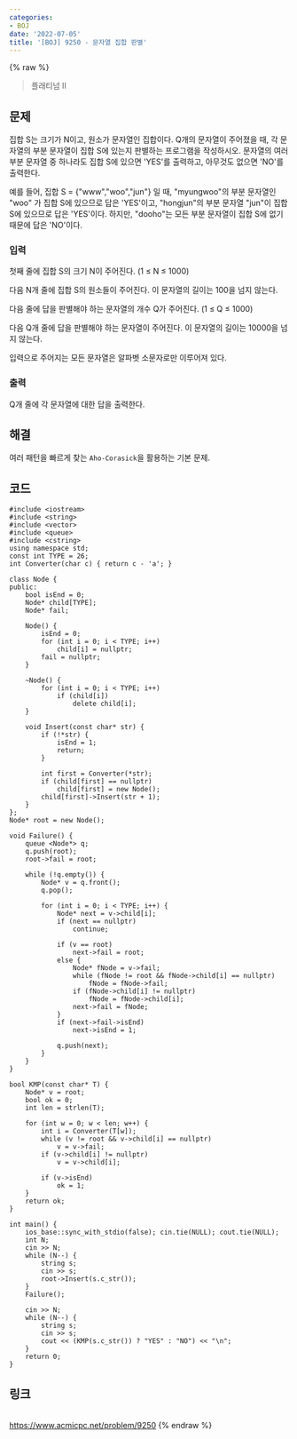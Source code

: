 ```yaml
---
categories:
- BOJ
date: '2022-07-05'
title: '[BOJ] 9250 - 문자열 집합 판별'
---
```


{% raw %}
> 플래티넘 II<br>

## 문제
집합 S는 크기가 N이고, 원소가 문자열인 집합이다. Q개의 문자열이 주어졌을 때, 각 문자열의 부분 문자열이 집합 S에 있는지 판별하는 프로그램을 작성하시오. 문자열의 여러 부분 문자열 중 하나라도 집합 S에 있으면 'YES'를 출력하고, 아무것도 없으면 'NO'를 출력한다.

예를 들어, 집합 S = {"www","woo","jun"} 일 때, "myungwoo"의 부분 문자열인 "woo" 가 집합 S에 있으므로 답은 'YES'이고, "hongjun"의 부분 문자열 "jun"이 집합 S에 있으므로 답은 'YES'이다. 하지만, "dooho"는 모든 부분 문자열이 집합 S에 없기 때문에 답은 'NO'이다.

### 입력
첫째 줄에 집합 S의 크기 N이 주어진다. (1 ≤ N ≤ 1000)

다음 N개 줄에 집합 S의 원소들이 주어진다. 이 문자열의 길이는 100을 넘지 않는다.

다음 줄에 답을 판별해야 하는 문자열의 개수 Q가 주어진다. (1 ≤ Q ≤ 1000)

다음 Q개 줄에 답을 판별해야 하는 문자열이 주어진다. 이 문자열의 길이는 10000을 넘지 않는다.

입력으로 주어지는 모든 문자열은 알파벳 소문자로만 이루어져 있다.

### 출력
Q개 줄에 각 문자열에 대한 답을 출력한다.

## 해결
여러 패턴을 빠르게 찾는 `Aho-Corasick`을 활용하는 기본 문제.

## 코드
```
#include <iostream>
#include <string>
#include <vector>
#include <queue>
#include <cstring>
using namespace std;
const int TYPE = 26;
int Converter(char c) { return c - 'a'; }

class Node {
public:
	bool isEnd = 0;
	Node* child[TYPE];
	Node* fail;

	Node() {
		isEnd = 0;
		for (int i = 0; i < TYPE; i++)
			child[i] = nullptr;
		fail = nullptr;
	}

	~Node() {
		for (int i = 0; i < TYPE; i++)
			if (child[i])
				delete child[i];
	}

	void Insert(const char* str) {
		if (!*str) {
			isEnd = 1;
			return;
		}

		int first = Converter(*str);
		if (child[first] == nullptr)
			child[first] = new Node();
		child[first]->Insert(str + 1);
	}
};
Node* root = new Node();

void Failure() {
	queue <Node*> q;
	q.push(root);
	root->fail = root;

	while (!q.empty()) {
		Node* v = q.front();
		q.pop();

		for (int i = 0; i < TYPE; i++) {
			Node* next = v->child[i];
			if (next == nullptr)
				continue;

			if (v == root)
				next->fail = root;
			else {
				Node* fNode = v->fail;
				while (fNode != root && fNode->child[i] == nullptr)
					fNode = fNode->fail;
				if (fNode->child[i] != nullptr)
					fNode = fNode->child[i];
				next->fail = fNode;
			}
			if (next->fail->isEnd)
				next->isEnd = 1;

			q.push(next);
		}
	}
}

bool KMP(const char* T) {
	Node* v = root;
	bool ok = 0;
	int len = strlen(T);

	for (int w = 0; w < len; w++) {
		int i = Converter(T[w]);
		while (v != root && v->child[i] == nullptr)
			v = v->fail;
		if (v->child[i] != nullptr)
			v = v->child[i];

		if (v->isEnd)
			ok = 1;
	}
	return ok;
}

int main() {
	ios_base::sync_with_stdio(false); cin.tie(NULL); cout.tie(NULL);
	int N;
	cin >> N;
	while (N--) {
		string s;
		cin >> s;
		root->Insert(s.c_str());
	}
	Failure();

	cin >> N;
	while (N--) {
		string s;
		cin >> s;
		cout << (KMP(s.c_str()) ? "YES" : "NO") << "\n";
	}
	return 0;
}
```

## 링크
<br>https://www.acmicpc.net/problem/9250
{% endraw %}